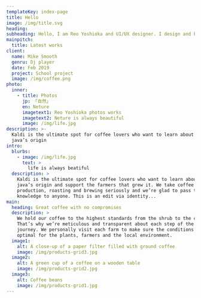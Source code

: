 ```yaml
---
templateKey: index-page
title: Hello
image: /img/title.svg
heading:
subheading: Hello, I am Reo Yoshioka and UI/UX designer. I design and build cool design like below.
mainpitch:
  title: Latest works
client:
  name: Mike Smooth
  genru: Dj player
  date: Feb 2019
  project: School project
  image: /img/coffee.png
photo:
  inner:
    - title: Photos
      jp: 「自然」
      en: Neture
      imagetext1: Reo Yoshioka photos works
      imagetext2: Neture is always beautiful
      image: /img/life.jpg
description: >-
  Kaldi is the ultimate spot for coffee lovers who want to learn about their
  java’s origin
intro:
  blurbs:
    - image: /img/life.jpg
      text: >
        life is always beatiful
  description: >
    Kaldi is the ultimate spot for coffee lovers who want to learn about their
    java’s origin and support the farmers that grew it. We take coffee
    production, roasting and brewing seriously and we’re glad to pass that
    knowledge to anyone. This is an edit via identity...
main:
  heading: Great coffee with no compromises
  description: >
    We hold our coffee to the highest standards from the shrub to the cup.
    That’s why we’re meticulous and transparent about each step of the coffee’s
    journey. We personally visit each farm to make sure the conditions are
    optimal for the plants, farmers and the local environment.
  image1:
    alt: A close-up of a paper filter filled with ground coffee
    image: /img/products-grid3.jpg
  image2:
    alt: A green cup of a coffee on a wooden table
    image: /img/products-grid2.jpg
  image3:
    alt: Coffee beans
    image: /img/products-grid1.jpg
---
```

